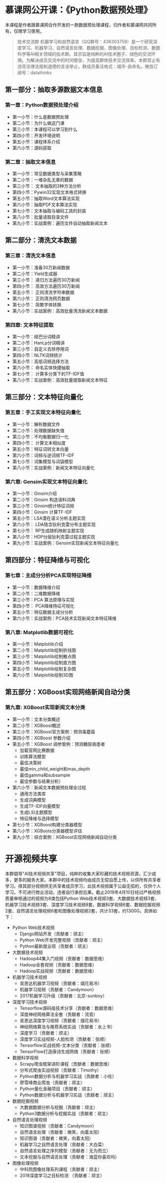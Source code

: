 # 慕课网公开课：《Python数据预处理》

本课程是作者跟慕课网合作开发的一款数据预处理课程，归作者和慕课网共同所有，仅限学习使用。

> 技术交流群
机器学习和自然语言（QQ群号：436303759）是一个研究深度学习、机器学习、自然语言处理、数据挖掘、图像处理、目标检测、数据科学等AI相关领域的技术群。其宗旨是纯粹的AI技术圈子、绿色的交流环境。为解决成员交流中的时间壁垒，为提高群体技术交流效率。本群禁止有违背法律法规和道德的言谈举止。群成员备注格式：城市-自命名。微信订阅号：datathinks


## 第一部分：抽取多源数据文本信息

### 第一章：Python数据预处理介绍
- 第一小节：什么是数据预处理
- 第二小节：为什么做这门课
- 第三小节：本课程可以学习到什么
- 第四小节：开发环境说明
- 第五小节：课程体系介绍
- 第六小节：源码获取

### 第二章：抽取文本信息
- 第一小节：常见数据类型与采集策略
- 第二小节：一堆杂乱无章的数据
- 第三小节： 文本抽取的3种方法分析
- 第四小节：Pywin32实现文本格式转换
- 第五小节：抽取Word文本算法实现
- 第六小节：抽取PDF文本算法实现
- 第七小节：文本抽取与编码工具的封装
- 第八小节：批量读取目录文件
- 第九小节：实战案例：遍历文件自动抽取新闻文本


## 第二部分：清洗文本数据

### 第三章：清洗文本信息
- 第一小节：准备30万新闻数据
- 第二小节：Yield生成器
- 第三小节： 递归方法遍历30万新闻
- 第四小节： 高效方法遍历30万新闻
- 第五小节： 正则清洗字符串数据
- 第六小节： 正则清洗网页数据
- 第七小节： 简繁字体转换
- 第八小节：实战案例：高效批量清洗新闻文本数据

### 第四章: 文本特征提取
- 第一小节：结巴分词精讲
- 第二小节：HanLp分词精讲
- 第三小节：自定义去除停用词
- 第四小节：NLTK词频统计
- 第五小节：高低词频选择方法
- 第六小节： 命名实体快捷抽取
- 第七小节： 计算多分类下的TF-IDF值
- 第八小节：实战案例：高效批量提取新闻文本特征


## 第三部分：文本特征向量化

### 第五章：手工实现文本特征向量化
- 第一小节：解析数据文件
- 第二小节：处理数据缺失值
- 第三小节：不均衡数据归一化
- 第四小节： 计算文本相似度
- 第五小节：特征词转文本向量
- 第六小节：词频与逆词频TF-IDF
- 第七小节：词集模型与词袋模型
- 第八小节：实战案例：新闻文本特征向量化

### 第六章: Gensim实现文本特征向量化
- 第一小节：Ginsim介绍
- 第二小节：Ginsim 构造语料词典
- 第三小节：Ginsim统计特征词频
- 第四小节：Ginsim 计算TF-IDF
- 第五小节：LSA潜在语义分析主题实现
- 第六小节： LDA隐含狄利克雷分布主题实现
- 第七小节： RP生成随机映射主题实现
- 第八小节：HDP分层狄利克雷过程主题实现
- 第九小节：实战案例：Gensim实现新闻文本特征向量化

## 第四部分：特征降维与可视化

### 第七章：主成分分析PCA实现特征降维
- 第一小节：数据降维介绍
- 第二小节：二维数据降维
- 第三小节：PCA 算法原理与实现
- 第四小节： PCA降维特征可视化
- 第五小节：特征数据主成分分析
- 第六小节：实战案例：PCA技术实现新闻文本特征降维

### 第八章: Matplotlib数据可视化
- 第一小节：Matplotlib介绍
- 第二小节：Matplotlib绘制折线图
- 第三小节：Matplotlib绘制散点图
- 第四小节：Matplotlib绘制直方图
- 第五小节：Matplotlib绘制复杂图
- 第六小节：Matplotlib绘制3D图


## 第五部分：XGBoost实现网络新闻自动分类
### 第九章: XGBoost实现新闻文本分类
- 第一小节：文本分类概述
- 第二小节：XGBoost概述
- 第三小节：XGBoost官方案例：预测毒蘑菇
- 第四小节：XGBoost 参数介绍
- 第五小节：XGBoost 调参案例：预测糖尿病患者
    - 加载官网比赛数据
    - 训练算法模型
    - 最佳决策树
    - 最佳min_child_weight和max_depth
    - 最佳gamma和subsample
    - 最佳参数与结果分析）
- 第六小节：新闻文本数据预处理全过程
    - 通用方法类库
    - 生成词典模型
    - 生成TF-IDF向量模型
    - 生成LSI主题模型
    - 特征降维与选择模型
- 第七小节：XGBoost构建分类器模型
- 第八小节：XGBoots分类器模型评估
- 第九小节：综合案例：XGBoost实现网络新闻自动分类



# 开源视频共享

本群倡导"AI技术视频共享"项目，纯粹的收集大家珍藏的技术视频资源，汇少成多，更多的服务大家。本群中的技术视频均由成员无偿自愿上传，以供所有共享者学习。择其部分视频供无共享者成员学习，此技术视频属于公益无偿的，仅供个人学习。不可进行商业活动，违者自行承担后果。截止2019年4月10日经过严格视频质量审核通过的视频为8类包括Python Web技术视频3套、大数据技术视频3套、机器学习技术视频3套、深度学习技术视频8套、数据科学视频6套、数据挖掘视频2套、自然语言处理视频6套和图像处理视频2套，共计33套，约1300G。具体如下：

- Python Web技术视频
  - Django网站开发（贡献者：顽主）
  - Python Web开发完整视频（贡献者：顽主）
  - Python最新就业班（贡献者：顽主）
- 大数据技术视频
  - Hadoop44集入门视频（贡献者：数据思维）
  - Hadoop全套视频（贡献者：数据思维）
  - Hadoop实战视频（贡献者：数据思维）
- 机器学习技术视频
  - 吴恩达机器学习视频（贡献者：烟花易冷）
  - 机器学习视频（贡献者：Candymoon）
  - 2017机器学习升级（贡献者：北京-sunboy）
- 深度学习技术视频
  - Tensorflow源码级技术分享（贡献者：数据思维）
  - 深度神经网络算法全套（贡献者：流音）
  - 吴恩达深度学习视频（贡献者：烟花易冷）
  - 神经网络算法与推荐系统实战（贡献者：水上书）
  - 深度学习（贡献者：顽主）
  - 深度学习实战视频-人脸检测（贡献者：张顺）
  - Tensorflow实战视频-文本分类（贡献者：张顺）
  - TensorFlow打造唐诗生成网络（贡献者：张顺）
- 数据科学视频
  - Scrapy爬虫框架进阶课程（贡献者：数据思维）
  - 分布式爬虫实战视频（贡献者：Timothy）
  - Python数据分析与机器学习实战（贡献者：小佐）
  - 廖雪峰商业爬虫（贡献者：顽主）
  - Python量化金融项目（贡献者：顽主）
  - Python数据分析与机器学习实战（贡献者：顽主）
- 数据挖掘视频
  - 大数据数据分析与挖掘（贡献者：顽主）
  - Python3数据分析与挖掘实战（贡献者：顽主）
- 自然语言处理视频
  - 知识图谱视频（贡献者：Candymoon）
  - 自然语言处理（贡献者：微笑，向着太阳）
  - 知识图谱（贡献者：微笑，向着太阳）
  - 机器学习之自然语言处理（贡献者：大白菜）
  - 自然语言处理之序列模型（贡献者：无为而立）
  - 文本挖掘与自然语言处理（贡献者：海蓝你喜欢吗）
- 图像处理视频
  - 中科院图像处理系列课程（贡献者：顽主）
  - 2018深度学习之目标检测  （贡献者：顽主）
